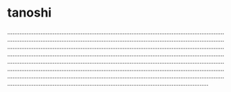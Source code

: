 # tanoshi
.......................................................................................................................................................................................................................................................................................................................................................................................................................................................................................................................................................................................................................................................................................................................................................................................................................................................................................................................................................................................................................
